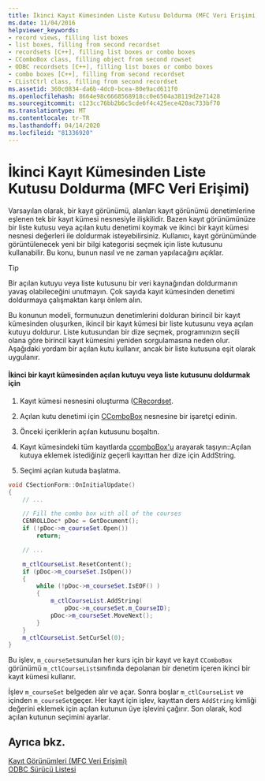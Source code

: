 ```yaml
---
title: İkinci Kayıt Kümesinden Liste Kutusu Doldurma (MFC Veri Erişimi)
ms.date: 11/04/2016
helpviewer_keywords:
- record views, filling list boxes
- list boxes, filling from second recordset
- recordsets [C++], filling list boxes or combo boxes
- CComboBox class, filling object from second rowset
- ODBC recordsets [C++], filling list boxes or combo boxes
- combo boxes [C++], filling from second recordset
- CListCtrl class, filling from second recordset
ms.assetid: 360c0834-da6b-4dc0-bcea-80e9acd611f0
ms.openlocfilehash: 8664e98c6668568918cc0e6504a38119d2e71428
ms.sourcegitcommit: c123cc76bb2b6c5cde6f4c425ece420ac733bf70
ms.translationtype: MT
ms.contentlocale: tr-TR
ms.lasthandoff: 04/14/2020
ms.locfileid: "81336920"
---
```

# <a name="filling-a-list-box-from-a-second-recordset--mfc-data-access"></a>İkinci Kayıt Kümesinden Liste Kutusu Doldurma (MFC Veri Erişimi)

Varsayılan olarak, bir kayıt görünümü, alanları kayıt görünümü denetimlerine eşlenen tek bir kayıt kümesi nesnesiyle ilişkilidir. Bazen kayıt görünümünüze bir liste kutusu veya açılan kutu denetimi koymak ve ikinci bir kayıt kümesi nesnesi değerleri ile doldurmak isteyebilirsiniz. Kullanıcı, kayıt görünümünde görüntülenecek yeni bir bilgi kategorisi seçmek için liste kutusunu kullanabilir. Bu konu, bunun nasıl ve ne zaman yapılacağını açıklar.

> [!TIP]
> Bir açılan kutuyu veya liste kutusunu bir veri kaynağından doldurmanın yavaş olabileceğini unutmayın. Çok sayıda kayıt kümesinden denetimi doldurmaya çalışmaktan karşı önlem alın.

Bu konunun modeli, formunuzun denetimlerini dolduran birincil bir kayıt kümesinden oluşurken, ikincil bir kayıt kümesi bir liste kutusunu veya açılan kutuyu doldurur. Liste kutusundan bir dize seçmek, programınızın seçili olana göre birincil kayıt kümesini yeniden sorgulamasına neden olur. Aşağıdaki yordam bir açılan kutu kullanır, ancak bir liste kutusuna eşit olarak uygulanır.

#### <a name="to-fill-a-combo-box-or-list-box-from-a-second-recordset"></a>İkinci bir kayıt kümesinden açılan kutuyu veya liste kutusunu doldurmak için

1. Kayıt kümesi nesnesini oluşturma ([CRecordset](../mfc/reference/crecordset-class.md).

1. Açılan kutu denetimi için [CComboBox](../mfc/reference/ccombobox-class.md) nesnesine bir işaretçi edinin.

1. Önceki içeriklerin açılan kutusunu boşaltın.

1. Kayıt kümesindeki tüm kayıtlarda [ccomboBox'u](../mfc/reference/ccombobox-class.md#addstring) arayarak taşıyın::Açılan kutuya eklemek istediğiniz geçerli kayıttan her dize için AddString.

1. Seçimi açılan kutuda başlatma.

```cpp
void CSectionForm::OnInitialUpdate()
{
    // ...

    // Fill the combo box with all of the courses
    CENROLLDoc* pDoc = GetDocument();
    if (!pDoc->m_courseSet.Open())
        return;

    // ...

    m_ctlCourseList.ResetContent();
    if (pDoc->m_courseSet.IsOpen())
    {
        while (!pDoc->m_courseSet.IsEOF() )
        {
            m_ctlCourseList.AddString(
                pDoc->m_courseSet.m_CourseID);
            pDoc->m_courseSet.MoveNext();
        }
    }
    m_ctlCourseList.SetCurSel(0);
}
```

Bu işlev, `m_courseSet`sunulan her kurs için bir kayıt ve kayıt `CComboBox` görünümü `m_ctlCourseList`sınıfında depolanan bir denetim içeren ikinci bir kayıt kümesi kullanır.

İşlev `m_courseSet` belgeden alır ve açar. Sonra boşlar `m_ctlCourseList` ve içinden `m_courseSet`geçer. Her kayıt için işlev, kayıttan ders `AddString` kimliği değerini eklemek için açılan kutunun üye işlevini çağırır. Son olarak, kod açılan kutunun seçimini ayarlar.

## <a name="see-also"></a>Ayrıca bkz.

[Kayıt Görünümleri (MFC Veri Erişimi)](../data/record-views-mfc-data-access.md)<br/>
[ODBC Sürücü Listesi](../data/odbc/odbc-driver-list.md)
